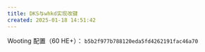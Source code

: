 ```yaml
---
title: DKS与whkd实现改键
created: 2025-01-18 14:51:42
---
```


Wooting 配置（60 HE+）： `b5b2f977b788120eda5fd4262191fac46a70`